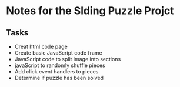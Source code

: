 # Notes for the Slding Puzzle Projct

## Tasks
* Creat html code page
* Create basic JavaScript code frame
* JavaScript code to split image into sections
* javaScript to randomly shuffle pieces
* Add click event handlers to pieces
* Determine if puzzle has been solved
